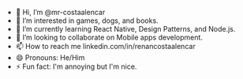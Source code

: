 - 👋 Hi, I’m @mr-costaalencar
- 👀 I’m interested in games, dogs, and books.
- 🌱 I’m currently learning React Native, Design Patterns, and Node.js.
- 💞️ I’m looking to collaborate on Mobile apps development.
- 📫 How to reach me linkedin.com/in/renancostaalencar
- 😄 Pronouns: He/Him
- ⚡ Fun fact: I'm annoying but I'm nice.

<!---
mr-costaalencar/mr-costaalencar is a ✨ special ✨ repository because its `README.md` (this file) appears on your GitHub profile.
You can click the Preview link to take a look at your changes.
--->
